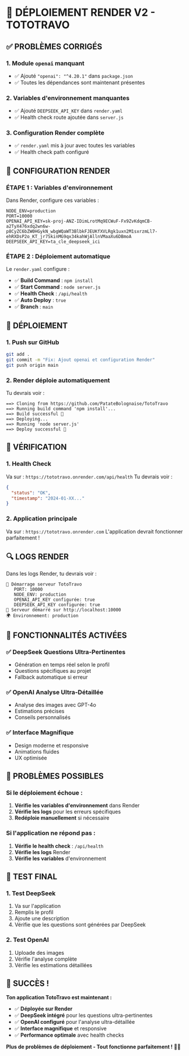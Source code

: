 # 🚀 DÉPLOIEMENT RENDER V2 - TOTOTRAVO

## ✅ **PROBLÈMES CORRIGÉS**

### **1. Module `openai` manquant**
- ✅ Ajouté `"openai": "^4.20.1"` dans `package.json`
- ✅ Toutes les dépendances sont maintenant présentes

### **2. Variables d'environnement manquantes**
- ✅ Ajouté `DEEPSEEK_API_KEY` dans `render.yaml`
- ✅ Health check route ajoutée dans `server.js`

### **3. Configuration Render complète**
- ✅ `render.yaml` mis à jour avec toutes les variables
- ✅ Health check path configuré

## 🎯 **CONFIGURATION RENDER**

### **ÉTAPE 1 : Variables d'environnement**

Dans Render, configure ces variables :

```
NODE_ENV=production
PORT=10000
OPENAI_API_KEY=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
DEEPSEEK_API_KEY=ta_cle_deepseek_ici
```

### **ÉTAPE 2 : Déploiement automatique**

Le `render.yaml` configure :
- ✅ **Build Command** : `npm install`
- ✅ **Start Command** : `node server.js`
- ✅ **Health Check** : `/api/health`
- ✅ **Auto Deploy** : `true`
- ✅ **Branch** : `main`

## 🚀 **DÉPLOIEMENT**

### **1. Push sur GitHub**
```bash
git add .
git commit -m "Fix: Ajout openai et configuration Render"
git push origin main
```

### **2. Render déploie automatiquement**

Tu devrais voir :
```
==> Cloning from https://github.com/PatateBolognaise/TotoTravo
==> Running build command 'npm install'...
==> Build successful 🎉
==> Deploying...
==> Running 'node server.js'
==> Deploy successful 🎉
```

## 🎯 **VÉRIFICATION**

### **1. Health Check**
Va sur : `https://tototravo.onrender.com/api/health`
Tu devrais voir :
```json
{
  "status": "OK",
  "timestamp": "2024-01-XX..."
}
```

### **2. Application principale**
Va sur : `https://tototravo.onrender.com`
L'application devrait fonctionner parfaitement !

## 🔍 **LOGS RENDER**

Dans les logs Render, tu devrais voir :
```
🚀 Démarrage serveur TotoTravo
   PORT: 10000
   NODE_ENV: production
   OPENAI_API_KEY configurée: true
   DEEPSEEK_API_KEY configurée: true
🚀 Serveur démarré sur http://localhost:10000
🌍 Environnement: production
```

## 🎉 **FONCTIONNALITÉS ACTIVÉES**

### **✅ DeepSeek Questions Ultra-Pertinentes**
- Génération en temps réel selon le profil
- Questions spécifiques au projet
- Fallback automatique si erreur

### **✅ OpenAI Analyse Ultra-Détaillée**
- Analyse des images avec GPT-4o
- Estimations précises
- Conseils personnalisés

### **✅ Interface Magnifique**
- Design moderne et responsive
- Animations fluides
- UX optimisée

## 🚨 **PROBLÈMES POSSIBLES**

### **Si le déploiement échoue :**
1. **Vérifie les variables d'environnement** dans Render
2. **Vérifie les logs** pour les erreurs spécifiques
3. **Redéploie manuellement** si nécessaire

### **Si l'application ne répond pas :**
1. **Vérifie le health check** : `/api/health`
2. **Vérifie les logs** Render
3. **Vérifie les variables** d'environnement

## 🎯 **TEST FINAL**

### **1. Test DeepSeek**
1. Va sur l'application
2. Remplis le profil
3. Ajoute une description
4. Vérifie que les questions sont générées par DeepSeek

### **2. Test OpenAI**
1. Uploade des images
2. Vérifie l'analyse complète
3. Vérifie les estimations détaillées

## 🎉 **SUCCÈS !**

**Ton application TotoTravo est maintenant :**
- ✅ **Déployée sur Render**
- ✅ **DeepSeek intégré** pour les questions ultra-pertinentes
- ✅ **OpenAI configuré** pour l'analyse ultra-détaillée
- ✅ **Interface magnifique** et responsive
- ✅ **Performance optimale** avec health checks

**Plus de problèmes de déploiement - Tout fonctionne parfaitement !** 🚀✨



